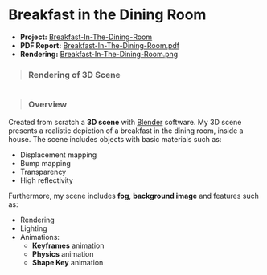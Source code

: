 # Breakfast in the Dining Room

- **Project:** [Breakfast-In-The-Dining-Room]() 
- **PDF Report:** [Breakfast-In-The-Dining-Room.pdf](https://github.com/alexoiik/3D-Graphics/blob/master/Breakfast-In-The-Dining-Room.pdf) 
- **Rendering:** [Breakfast-In-The-Dining-Room.png](https://github.com/alexoiik/3D-Graphics/blob/master/Breakfast-In-The-Dining-Room.png) 

> ### Rendering of 3D Scene

<img src=" " width="800">

> ### Overview

Created from scratch a **3D scene** with [Blender](https://www.blender.org) software. My 3D scene presents a realistic depiction of a breakfast in the dining room, inside a house. The scene includes objects with basic materials such as:

- Displacement mapping
- Bump mapping
- Transparency
- High reflectivity

Furthermore, my scene includes **fog**, **background image** and features such as:

- Rendering
- Lighting
- Animations:
  - **Keyframes** animation
  - **Physics** animation
  - **Shape Key** animation
